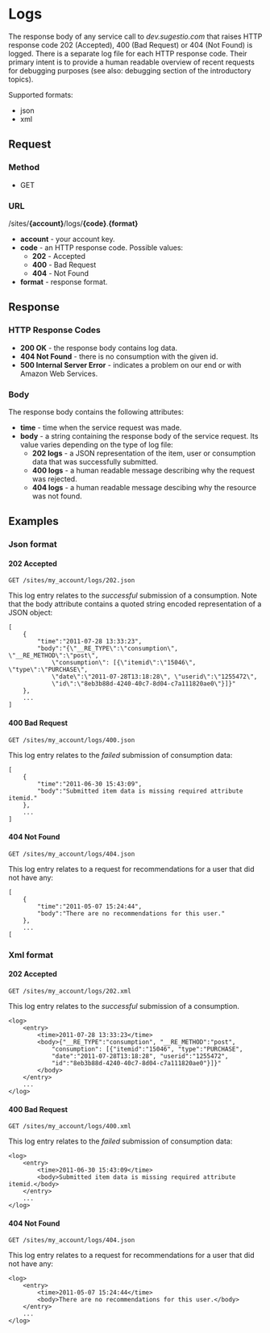 # Logs
The response body of any service call to _dev.sugestio.com_ that raises HTTP response code 202 (Accepted), 400 (Bad Request) or 404 (Not Found) is logged. There is a separate log file for each HTTP response code. Their primary intent is to provide a human readable overview of recent requests for debugging purposes (see also: debugging section of the introductory topics).

Supported formats:

* json
* xml

## Request

### Method

* GET

### URL

/sites/**{account}**/logs/**{code}**.**{format}**

* **account** - your account key.
* **code** - an HTTP response code. Possible values:
	* **202** - Accepted
	* **400** - Bad Request
	* **404** - Not Found
* **format** - response format.

## Response

### HTTP Response Codes

* **200 OK** - the response body contains log data.
* **404 Not Found** - there is no consumption with the given id.
* **500 Internal Server Error** - indicates a problem on our end or with Amazon Web Services.

### Body

The response body contains the following attributes:

* **time** - time when the service request was made.
* **body** - a string containing the response body of the service request. Its value varies depending on the type of log file:
	* **202 logs** - a JSON representation of the item, user or consumption data that was successfully submitted.
	* **400 logs** - a human readable message describing why the request was rejected.
	* **404 logs** - a human readable message descibing why the resource was not found.

## Examples

### Json format

#### 202 Accepted

	GET /sites/my_account/logs/202.json

This log entry relates to the _successful_ submission of a consumption. Note that the body attribute contains a quoted string encoded representation of a JSON object:

	[
		{
			"time":"2011-07-28 13:33:23",
			"body":"{\"__RE_TYPE\":\"consumption\", \"__RE_METHOD\":\"post\", 
				\"consumption\": [{\"itemid\":\"15046\", \"type\":\"PURCHASE\", 
				\"date\":\"2011-07-28T13:18:28\", \"userid\":\"1255472\",
				\"id\":\"8eb3b88d-4240-40c7-8d04-c7a111820ae0\"}]}"
		},
		...
	]

#### 400 Bad Request

	GET /sites/my_account/logs/400.json

This log entry relates to the _failed_ submission of consumption data:

	[
		{
			"time":"2011-06-30 15:43:09",
			"body":"Submitted item data is missing required attribute itemid."
		},
		...
	]

#### 404 Not Found

	GET /sites/my_account/logs/404.json

This log entry relates to a request for recommendations for a user that did not have any:

	[
		{
			"time":"2011-05-07 15:24:44",
			"body":"There are no recommendations for this user."
		},
		...
	[

### Xml format

#### 202 Accepted

	GET /sites/my_account/logs/202.xml

This log entry relates to the _successful_ submission of a consumption.

	<log>
		<entry>
			<time>2011-07-28 13:33:23</time>
			<body>{"__RE_TYPE":"consumption", "__RE_METHOD":"post", 
				"consumption": [{"itemid":"15046", "type":"PURCHASE", 
				"date":"2011-07-28T13:18:28", "userid":"1255472",
				"id":"8eb3b88d-4240-40c7-8d04-c7a111820ae0"}]}"
			</body>
		</entry>
		...
	</log>

#### 400 Bad Request

	GET /sites/my_account/logs/400.xml

This log entry relates to the _failed_ submission of consumption data:

	<log>
		<entry>
			<time>2011-06-30 15:43:09</time>
			<body>Submitted item data is missing required attribute itemid.</body>
		</entry>
		...
	</log>

#### 404 Not Found

	GET /sites/my_account/logs/404.json

This log entry relates to a request for recommendations for a user that did not have any:

	<log>
		<entry>
			<time>2011-05-07 15:24:44</time>
			<body>There are no recommendations for this user.</body>
		</entry>
		...
	</log>